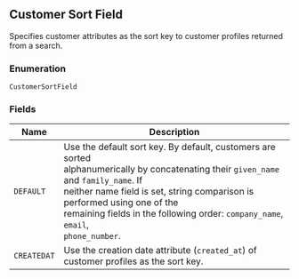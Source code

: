 ## Customer Sort Field

Specifies customer attributes as the sort key to customer profiles returned from a search.

### Enumeration

`CustomerSortField`

### Fields

| Name | Description |
|  --- | --- |
| `DEFAULT` | Use the default sort key. By default, customers are sorted<br>alphanumerically by concatenating their `given_name` and `family_name`. If<br>neither name field is set, string comparison is performed using one of the<br>remaining fields in the following order: `company_name`, `email`,<br>`phone_number`. |
| `CREATEDAT` | Use the creation date attribute (`created_at`) of customer profiles as the sort key. |

